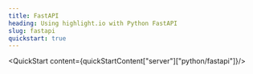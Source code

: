 ```yaml
---
title: FastAPI
heading: Using highlight.io with Python FastAPI
slug: fastapi
quickstart: true
---
```


<QuickStart content={quickStartContent["server"]["python/fastapi"]}/>
